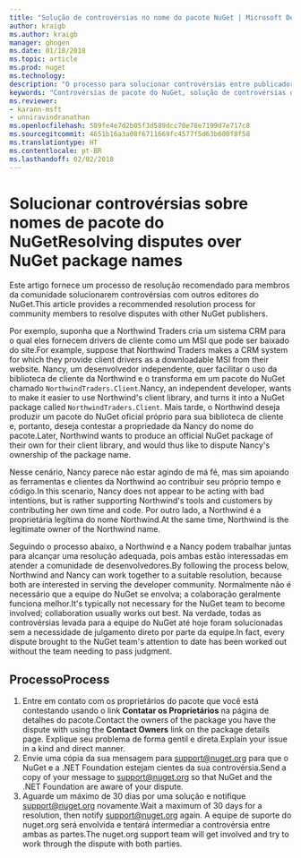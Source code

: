 ```yaml
---
title: "Solução de controvérsias no nome do pacote NuGet | Microsoft Docs"
author: kraigb
ms.author: kraigb
manager: ghogen
ms.date: 01/18/2018
ms.topic: article
ms.prod: nuget
ms.technology: 
description: "O processo para solucionar controvérsias entre publicadores de pacotes do NuGet relacionadas à identidade visual, marcas comerciais e outras situações de conflito."
keywords: "Controvérsias de pacote do NuGet, solução de controvérsias do NuGet, processo de solução de controvérsias"
ms.reviewer:
- karann-msft
- unniravindranathan
ms.openlocfilehash: 589fe4e7d2b05f3d589dcc70e78e7199d7e717c8
ms.sourcegitcommit: 4651b16a3a08f6711669fc4577f5d63b600f8f58
ms.translationtype: HT
ms.contentlocale: pt-BR
ms.lasthandoff: 02/02/2018
---
```

# <a name="resolving-disputes-over-nuget-package-names"></a><span data-ttu-id="c735d-104">Solucionar controvérsias sobre nomes de pacote do NuGet</span><span class="sxs-lookup"><span data-stu-id="c735d-104">Resolving disputes over NuGet package names</span></span>

<span data-ttu-id="c735d-105">Este artigo fornece um processo de resolução recomendado para membros da comunidade solucionarem controvérsias com outros editores do NuGet.</span><span class="sxs-lookup"><span data-stu-id="c735d-105">This article provides a recommended resolution process for community members to resolve disputes with other NuGet publishers.</span></span>

<span data-ttu-id="c735d-106">Por exemplo, suponha que a Northwind Traders cria um sistema CRM para o qual eles fornecem drivers de cliente como um MSI que pode ser baixado do site.</span><span class="sxs-lookup"><span data-stu-id="c735d-106">For example, suppose that Northwind Traders makes a CRM system for which they provide client drivers as a downloadable MSI from their website.</span></span> <span data-ttu-id="c735d-107">Nancy, um desenvolvedor independente, quer facilitar o uso da biblioteca de cliente da Northwind e o transforma em um pacote do NuGet chamado `NorthwindTraders.Client`.</span><span class="sxs-lookup"><span data-stu-id="c735d-107">Nancy, an independent developer, wants to make it easier to use Northwind's client library, and turns it into a NuGet package called `NorthwindTraders.Client`.</span></span> <span data-ttu-id="c735d-108">Mais tarde, o Northwind deseja produzir um pacote do NuGet oficial próprio para sua biblioteca de cliente e, portanto, deseja contestar a propriedade da Nancy do nome do pacote.</span><span class="sxs-lookup"><span data-stu-id="c735d-108">Later, Northwind wants to produce an official NuGet package of their own for their client library, and would thus like to dispute Nancy's ownership of the package name.</span></span>

<span data-ttu-id="c735d-109">Nesse cenário, Nancy parece não estar agindo de má fé, mas sim apoiando as ferramentas e clientes da Northwind ao contribuir seu próprio tempo e código.</span><span class="sxs-lookup"><span data-stu-id="c735d-109">In this scenario, Nancy does not appear to be acting with bad intentions, but is rather supporting Northwind's tools and customers by contributing her own time and code.</span></span> <span data-ttu-id="c735d-110">Por outro lado, a Northwind é a proprietária legítima do nome Northwind.</span><span class="sxs-lookup"><span data-stu-id="c735d-110">At the same time, Northwind is the legitimate owner of the Northwind name.</span></span>

<span data-ttu-id="c735d-111">Seguindo o processo abaixo, a Northwind e a Nancy podem trabalhar juntas para alcançar uma resolução adequada, pois ambas estão interessadas em atender a comunidade de desenvolvedores.</span><span class="sxs-lookup"><span data-stu-id="c735d-111">By following the process below, Northwind and Nancy can work together to a suitable resolution, because both are interested in serving the developer community.</span></span> <span data-ttu-id="c735d-112">Normalmente não é necessário que a equipe do NuGet se envolva; a colaboração geralmente funciona melhor.</span><span class="sxs-lookup"><span data-stu-id="c735d-112">It's typically not necessary for the NuGet team to become involved; collaboration usually works out best.</span></span> <span data-ttu-id="c735d-113">Na verdade, todas as controvérsias levada para a equipe do NuGet até hoje foram solucionadas sem a necessidade de julgamento direto por parte da equipe.</span><span class="sxs-lookup"><span data-stu-id="c735d-113">In fact, every dispute brought to the NuGet team's attention to date has been worked out without the team needing to pass judgment.</span></span>

## <a name="process"></a><span data-ttu-id="c735d-114">Processo</span><span class="sxs-lookup"><span data-stu-id="c735d-114">Process</span></span>

1. <span data-ttu-id="c735d-115">Entre em contato com os proprietários do pacote que você está contestando usando o link **Contatar os Proprietários** na página de detalhes do pacote.</span><span class="sxs-lookup"><span data-stu-id="c735d-115">Contact the owners of the package you have the dispute with using the **Contact Owners** link on the package details page.</span></span> <span data-ttu-id="c735d-116">Explique seu problema de forma gentil e direta.</span><span class="sxs-lookup"><span data-stu-id="c735d-116">Explain your issue in a kind and direct manner.</span></span>
1. <span data-ttu-id="c735d-117">Envie uma cópia da sua mensagem para [support@nuget.org](mailto:support@nuget.org) para que o NuGet e a .NET Foundation estejam cientes da sua controvérsia.</span><span class="sxs-lookup"><span data-stu-id="c735d-117">Send a copy of your message to [support@nuget.org](mailto:support@nuget.org) so that NuGet and the .NET Foundation are aware of your dispute.</span></span>
1. <span data-ttu-id="c735d-118">Aguarde um máximo de 30 dias por uma solução e notifique [support@nuget.org](mailto:support@nuget.org) novamente.</span><span class="sxs-lookup"><span data-stu-id="c735d-118">Wait a maximum of 30 days for a resolution, then notify [support@nuget.org](mailto:support@nuget.org) again.</span></span> <span data-ttu-id="c735d-119">A equipe de suporte do nuget.org será envolvida e tentará intermediar a controvérsia entre ambas as partes.</span><span class="sxs-lookup"><span data-stu-id="c735d-119">The nuget.org support team will get involved and try to work through the dispute with both parties.</span></span>
